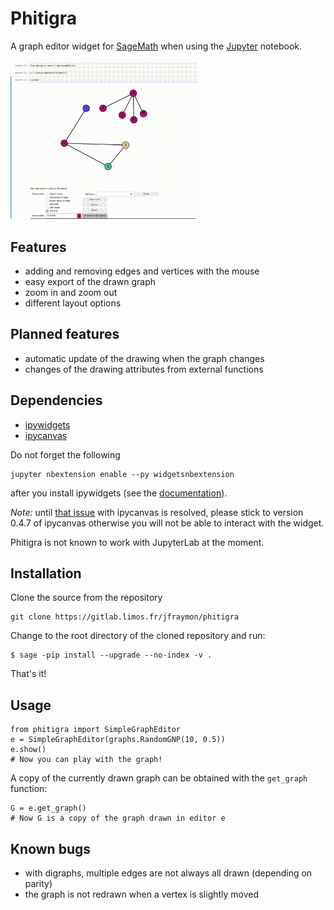 # Phitigra

A graph editor widget for [SageMath](www.sagemath.org)
when using the [Jupyter](www.jupyter.org) notebook.
<p><img width="300" src="docs/source/images/phtgr.gif"></p>

## Features

  * adding and removing edges and vertices with the mouse
  * easy export of the drawn graph
  * zoom in and zoom out
  * different layout options

## Planned features

  * automatic update of the drawing when the graph changes
  * changes of the drawing attributes from external functions

## Dependencies

  * [ipywidgets](https://github.com/jupyter-widgets/ipywidgets)
  * [ipycanvas](https://github.com/martinRenou/ipycanvas)

Do not forget the following
```
jupyter nbextension enable --py widgetsnbextension
```
after you install ipywidgets (see the [documentation](https://ipywidgets.readthedocs.io/en/latest/user_install.html)).

*Note:* until [that issue](https://github.com/martinRenou/ipycanvas/issues/117) with ipycanvas is resolved, please stick to version 0.4.7 of ipycanvas otherwise you will not be able to interact with the widget.

Phitigra is not known to work with JupyterLab at the moment.

## Installation

Clone the source from the repository
```
git clone https://gitlab.limos.fr/jfraymon/phitigra
```

Change to the root directory of the cloned repository and run:
```
$ sage -pip install --upgrade --no-index -v .
```
That's it!

## Usage

```
from phitigra import SimpleGraphEditor
e = SimpleGraphEditor(graphs.RandomGNP(10, 0.5))
e.show()
# Now you can play with the graph!
```

A copy of the currently drawn graph can be obtained with the `get_graph` function:
```
G = e.get_graph()
# Now G is a copy of the graph drawn in editor e
```

## Known bugs

  * with digraphs, multiple edges are not always all drawn (depending on parity)
  * the graph is not redrawn when a vertex is slightly moved

